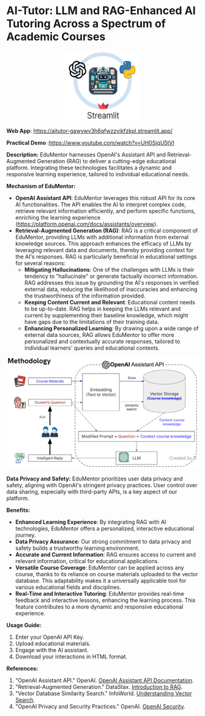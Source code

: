 # AI-Tutor: LLM and RAG-Enhanced AI Tutoring Across a Spectrum of Academic Courses
<div align="center"><img src="sb_logo.png" alt="AI_Tutor" width="200"/></div>


**Web App**: https://aitutor-gawywv3h6qfwzzvikfzkpl.streamlit.app/ 

**Practical Demo** :https://www.youtube.com/watch?v=UH0SjqU5tVI

**Description:**
EduMentor harnesses OpenAI's Assistant API and Retrieval-Augmented Generation (RAG) to deliver a cutting-edge educational platform. Integrating these technologies facilitates a dynamic and responsive learning experience, tailored to individual educational needs.

**Mechanism of EduMentor:**
- **OpenAI Assistant API**: EduMentor leverages this robust API for its core AI functionalities. The API enables the AI to interpret complex code, retrieve relevant information efficiently, and perform specific functions, enriching the learning experience (https://platform.openai.com/docs/assistants/overview).
- **Retrieval-Augmented Generation (RAG)**: RAG is a critical component of EduMentor, providing LLMs with additional information from external knowledge sources. This approach enhances the efficacy of LLMs by leveraging relevant data and documents, thereby providing context for the AI's responses. RAG is particularly beneficial in educational settings for several reasons:
  - **Mitigating Hallucinations**: One of the challenges with LLMs is their tendency to "hallucinate" or generate factually incorrect information. RAG addresses this issue by grounding the AI's responses in verified external data, reducing the likelihood of inaccuracies and enhancing the trustworthiness of the information provided.
  - **Keeping Content Current and Relevant**: Educational content needs to be up-to-date. RAG helps in keeping the LLMs relevant and current by supplementing their baseline knowledge, which might have gaps due to the limitations of their training data.
  - **Enhancing Personalized Learning**: By drawing upon a wide range of external data sources, RAG allows EduMentor to offer more personalized and contextually accurate responses, tailored to individual learners' queries and educational contexts.


![Method](method.png)

**Data Privacy and Safety:**
EduMentor prioritizes user data privacy and safety, aligning with OpenAI's stringent privacy practices. User control over data sharing, especially with third-party APIs, is a key aspect of our platform.

**Benefits:**
- **Enhanced Learning Experience**: By integrating RAG with AI technologies, EduMentor offers a personalized, interactive educational journey.
- **Data Privacy Assurance**: Our strong commitment to data privacy and safety builds a trustworthy learning environment.
- **Accurate and Current Information**: RAG ensures access to current and relevant information, critical for educational applications.
- **Versatile Course Coverage**: EduMentor can be applied across any course, thanks to its reliance on course materials uploaded to the vector database. This adaptability makes it a universally applicable tool for various educational fields and disciplines.
- **Real-Time and Interactive Tutoring**: EduMentor provides real-time feedback and interactive lessons, enhancing the learning process. This feature contributes to a more dynamic and responsive educational experience.

**Usage Guide:**
1. Enter your OpenAI API Key.
2. Upload educational materials.
3. Engage with the AI assistant.
4. Download your interactions in HTML format.

**References:**
1. "OpenAI Assistant API." OpenAI. [OpenAI Assistant API Documentation](https://platform.openai.com/docs/guides/assistants).
2. "Retrieval-Augmented Generation." DataStax. [Introduction to RAG](https://www.datastax.com/blog/2020/10/introducing-retrieval-augmented-generation-rag).
3. "Vector Database Similarity Search." InfoWorld. [Understanding Vector Search](https://www.infoworld.com/article/3634357/what-is-vector-search-better-search-through-ai.html).
4. "OpenAI Privacy and Security Practices." OpenAI. [OpenAI Security](https://openai.com/security).
